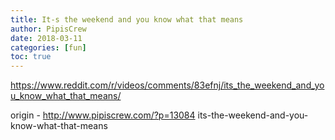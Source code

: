 ```yaml
---
title: It-s the weekend and you know what that means
author: PipisCrew
date: 2018-03-11
categories: [fun]
toc: true
---
```


https://www.reddit.com/r/videos/comments/83efnj/its_the_weekend_and_you_know_what_that_means/

origin - http://www.pipiscrew.com/?p=13084 its-the-weekend-and-you-know-what-that-means